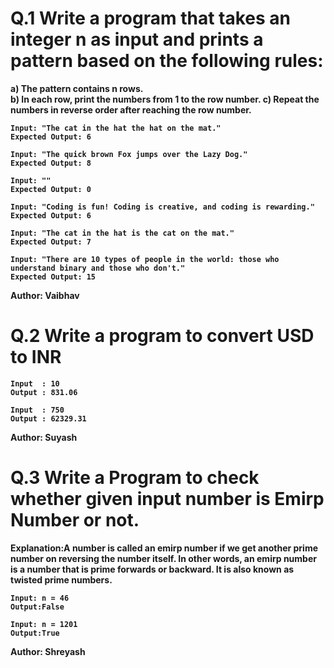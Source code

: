 # Q.1 Write a program that takes an integer n as input and prints a pattern based on the following rules:
**a) The pattern contains n rows.<br>**
**b) In each row, print the numbers from 1 to the row number.<b>**
**c) Repeat the numbers in reverse order after reaching the row number.**
```
Input: "The cat in the hat the hat on the mat."
Expected Output: 6

Input: "The quick brown Fox jumps over the Lazy Dog."
Expected Output: 8

Input: ""
Expected Output: 0

Input: "Coding is fun! Coding is creative, and coding is rewarding."
Expected Output: 6

Input: "The cat in the hat is the cat on the mat."
Expected Output: 7

Input: "There are 10 types of people in the world: those who understand binary and those who don't."
Expected Output: 15
```
**Author: Vaibhav**

# Q.2 Write a program to convert USD to INR
```
Input  : 10
Output : 831.06

Input  : 750
Output : 62329.31
```
**Author: Suyash**

# Q.3 Write a Program to check whether given input number is Emirp Number or not.
**Explanation:A number is called an emirp number if we get another prime number on reversing the number itself. In other words, an emirp number is a number that is prime forwards or backward. It is also known as twisted prime numbers.**
```
Input: n = 46
Output:False

Input: n = 1201
Output:True
```
**Author: Shreyash**

